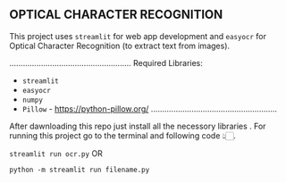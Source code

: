 ## OPTICAL CHARACTER RECOGNITION ##

This project uses `streamlit` for web app development and `easyocr` for Optical Character Recognition (to extract text from images).

......................................................
Required Libraries:
* `streamlit` 
* `easyocr` 
* `numpy` 
* `Pillow` - https://python-pillow.org/
........................................................



After dawnloading this repo just install all the necessory libraries .
For running this project go to the terminal and following code 👆🏻.

`streamlit run ocr.py` 
        OR

`python -m streamlit run filename.py`

